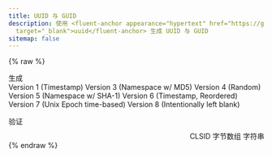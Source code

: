 ```yaml
---
title: UUID 与 GUID
description: 使用 <fluent-anchor appearance="hypertext" href="https://github.com/uuidjs/uuid/"
  target="_blank">uuid</fluent-anchor> 生成 UUID 与 GUID
sitemap: false
---
```

<script type="module" data-pjax>
  import {
    provideFluentDesignSystem,
    fluentAccordion,
    fluentAccordionItem,
    fluentAnchor,
    fluentButton,
    fluentNumberField,
    fluentOption,
    fluentSelect,
    fluentTab,
    fluentTabPanel,
    fluentTabs,
    fluentTextArea,
    fluentTextField,
    fillColor,
    accentBaseColor,
    SwatchRGB,
    neutralLayerFloating,
    baseLayerLuminance,
    StandardLuminance
  } from "https://cdn.jsdelivr.net/npm/@fluentui/web-components/+esm";
  provideFluentDesignSystem()
    .register(
      fluentAccordion(),
      fluentAccordionItem(),
      fluentAnchor(),
      fluentButton(),
      fluentNumberField(),
      fluentOption(),
      fluentSelect(),
      fluentTab(),
      fluentTabPanel(),
      fluentTabs(),
      fluentTextArea(),
      fluentTextField()
    );
  accentBaseColor.withDefault(SwatchRGB.create(0xFC / 0xFF, 0x64 / 0xFF, 0x23 / 0xFF));
  fillColor.withDefault(neutralLayerFloating);
  const scheme = matchMedia("(prefers-color-scheme: dark)");
  if (typeof scheme !== "undefined") {
    scheme.addEventListener("change", e => baseLayerLuminance.withDefault(e.matches ? StandardLuminance.DarkMode : StandardLuminance.LightMode));
    if (scheme.matches) {
      baseLayerLuminance.withDefault(StandardLuminance.DarkMode);
    }
  }
</script>

{% raw %}
<div id="vue-app">
  <fluent-tabs>
    <fluent-tab id="generate">
      <h2 id="uuid-generate" class="unset">生成</h2>
    </fluent-tab>
    <fluent-tab-panel id="generatePanel">
      <div class="stack-vertical" style="row-gap: 0.3rem;">
        <settings-card>
          <template #icon>
            <svg-host
              src="https://cdn.jsdelivr.net/npm/@fluentui/svg-icons/icons/settings_cog_multiple_20_regular.svg"></svg-host>
          </template>
          <template #header>
            <h3 id="uuid-generate-version" class="unset">版本</h3>
          </template>
          <template #description>
            选择 UUID 的版本。
          </template>
          <fluent-select v-model="version" style="min-width: calc(var(--base-height-multiplier) * 25px);">
            <fluent-option value="v1">Version 1 (Timestamp)</fluent-option>
            <fluent-option value="v3">Version 3 (Namespace w/ MD5)</fluent-option>
            <fluent-option value="v4">Version 4 (Random)</fluent-option>
            <fluent-option value="v5">Version 5 (Namespace w/ SHA-1)</fluent-option>
            <fluent-option value="v6">Version 6 (Timestamp, Reordered)</fluent-option>
            <fluent-option value="v7">Version 7 (Unix Epoch time-based)</fluent-option>
            <fluent-option value="v8" disabled>Version 8 (Intentionally left blank)</fluent-option>
          </fluent-select>
        </settings-card>
        <settings-expander v-show="option != null" expanded="true">
          <template #icon>
            <svg-host src="https://cdn.jsdelivr.net/npm/@fluentui/svg-icons/icons/rename_20_regular.svg"></svg-host>
          </template>
          <template #header>
            <h3 id="uuid-generate-name" class="unset">名称</h3>
          </template>
          <template #description>
            用于生成 UUID 的命名空间与内容。
          </template>
          <div>
            <settings-card class="default-setting-expander-item">
              <template #header>
                <h4 id="uuid-generate-name-namespace" class="unset">命名空间</h4>
              </template>
              <template #description>
                输入命名空间的 UUID，有 <fluent-anchor :title="getNamespace('DNS')" appearance="hypertext"
                  href="javascript:void(0);" @click="() => option.namespace = getNamespace('DNS')">DNS</fluent-anchor> 和
                <fluent-anchor :title="getNamespace('URL')" appearance="hypertext" href="javascript:void(0);"
                  @click="() => option.namespace = getNamespace('URL')">URL</fluent-anchor>。
              </template>
              <fluent-text-field v-model="option.namespace"></fluent-text-field>
            </settings-card>
            <settings-card class="default-setting-expander-item">
              <template #header>
                <h4 id="uuid-generate-name-content" class="unset">内容</h4>
              </template>
              <template #description>
                输入用于生成 UUID 的内容。
              </template>
              <fluent-text-field v-model="option.name"></fluent-text-field>
            </settings-card>
          </div>
        </settings-expander>
        <settings-card>
          <template #icon>
            <svg-host
              src="https://cdn.jsdelivr.net/npm/@fluentui/svg-icons/icons/arrow_repeat_all_20_regular.svg"></svg-host>
          </template>
          <template #header>
            <h3 id="uuid-generate-count" class="unset">数量</h3>
          </template>
          <template #description>
            生成 UUID 的个数。
          </template>
          <fluent-number-field v-model="number" min="1"></fluent-number-field>
        </settings-card>
        <div class="settings-card" style="padding: var(--settings-card-padding);">
          <input-label label="UUID" v-fill-color="fillColor">
            <template #action>
              <fluent-button @click="create">生成</fluent-button>
            </template>
            <fluent-text-area :value="uuids.join('\n')" v-attribute:rows="number" resize="vertical" style="width: 100%;"
              readonly></fluent-text-area>
          </input-label>
        </div>
      </div>
    </fluent-tab-panel>
    <fluent-tab id="validate">
      <h2 id="uuid-validate" class="unset">验证</h2>
    </fluent-tab>
    <fluent-tab-panel id="validatePanel">
      <div class="stack-vertical" style="row-gap: 0.3rem;">
        <settings-card>
          <template #icon>
            <svg-host src="https://cdn.jsdelivr.net/npm/@fluentui/svg-icons/icons/braces_20_regular.svg"></svg-host>
          </template>
          <template #header>
            <h3 id="uuid-validate-uuid" class="unset">UUID</h3>
          </template>
          <template #description>
            <span>输入要验证的 UUID。</span>
            <span v-if="valid.valid">
              <svg-host src="https://cdn.jsdelivr.net/npm/@fluentui/svg-icons/icons/checkmark_circle_16_filled.svg"
                style="fill: var(--success); display: inline; vertical-align: middle;"></svg-host>
              <span v-if="valid.version">版本 v{{ valid.version }}</span>
              <span v-else>未知版本</span>
            </span>
            <span v-else>
              <svg-host src="https://cdn.jsdelivr.net/npm/@fluentui/svg-icons/icons/dismiss_circle_16_filled.svg"
                style="fill: var(--error); display: inline; vertical-align: middle;"></svg-host>
              <span>无效的 UUID</span>
            </span>
          </template>
          <fluent-text-field v-model="uuid"></fluent-text-field>
        </settings-card>
        <settings-card v-show="valid.version === 1 || valid.version === 6">
          <template #icon>
            <svg-host
              src="https://cdn.jsdelivr.net/npm/@fluentui/svg-icons/icons/arrow_repeat_all_20_regular.svg"></svg-host>
          </template>
          <template #header>
            <h3 id="uuid-validate-convert" class="unset">转换</h3>
          </template>
          <template #description>
            <span v-if="valid.version === 1">从 UUID v1 转换至 v6。</span>
            <span v-else-if="valid.version === 6">从 UUID v6 转换回 v1。</span>
          </template>
          <fluent-text-field :value="converted" readonly></fluent-text-field>
        </settings-card>
        <settings-card v-show="valid.valid">
          <template #icon>
            <svg-host
              src="https://cdn.jsdelivr.net/npm/@fluentui/svg-icons/icons/text_edit_style_20_regular.svg"></svg-host>
          </template>
          <template #header>
            <h3 id="uuid-validate-convert" class="unset">格式化</h3>
          </template>
          <template #description>格式化 UUID。</template>
          <div class="stack-horizontal"
            style="column-gap: calc(var(--design-unit) * 1px); justify-content: space-between;">
            <fluent-text-field :value="format.result" style="flex: 1;" readonly></fluent-text-field>
            <fluent-select v-model="format.type" style="min-width: calc(var(--base-height-multiplier)* 12.5px);">
              <fluent-option value="CLSID">CLSID</fluent-option>
              <fluent-option value="bytes">字节数组</fluent-option>
              <fluent-option value="text">字符串</fluent-option>
            </fluent-select>
          </div>
        </settings-card>
      </div>
    </fluent-tab-panel>
  </fluent-tabs>
</div>

<template id="svg-host-template">
  <div class="svg-host" v-html="innerHTML"></div>
</template>

<template id="input-label-template">
  <div class="input-label">
    <div class="fluent-input-label">
      <label>{{ label }}</label>
      <slot name="action"></slot>
    </div>
    <slot></slot>
  </div>
</template>

<template id="settings-presenter-template">
  <div class="settings-presenter">
    <div class="header-root">
      <div class="icon-holder" v-check-solt="$slots.icon">
        <slot name="icon"></slot>
      </div>
      <div class="header-panel">
        <span v-check-solt="$slots.header">
          <slot name="header"></slot>
        </span>
        <span class="description" v-check-solt="$slots.description">
          <slot name="description"></slot>
        </span>
      </div>
    </div>
    <div class="content-presenter" v-check-solt="$slots.default">
      <slot></slot>
    </div>
  </div>
</template>

<template id="settings-card-template">
  <div class="settings-card">
    <div class="content-grid" v-fill-color="fillColor">
      <settings-presenter class="presenter">
        <template #icon>
          <slot name="icon"></slot>
        </template>
        <template #header>
          <slot name="header"></slot>
        </template>
        <template #description>
          <slot name="description"></slot>
        </template>
        <slot></slot>
      </settings-presenter>
    </div>
  </div>
</template>

<template id="settings-expander-template">
  <fluent-accordion class="settings-expander">
    <fluent-accordion-item class="expander" :expanded="expanded">
      <div slot="heading">
        <settings-presenter class="presenter">
          <template #icon>
            <slot name="icon"></slot>
          </template>
          <template #header>
            <slot name="header"></slot>
          </template>
          <template #description>
            <slot name="description"></slot>
          </template>
          <slot name="action-content"></slot>
        </settings-presenter>
      </div>
      <div v-fill-color="fillColor">
        <slot></slot>
      </div>
    </fluent-accordion-item>
  </fluent-accordion>
</template>
{% endraw %}

<script type="module" data-pjax>
  import { createApp, toRaw } from "https://cdn.jsdelivr.net/npm/vue/dist/vue.esm-browser.prod.js";
  import { fillColor, neutralFillInputRest, neutralFillLayerAltRest } from "https://cdn.jsdelivr.net/npm/@fluentui/web-components/+esm";
  import * as uuid from "https://cdn.jsdelivr.net/npm/uuid/+esm";
  createApp({
    data() {
      return {
        version: "v4",
        option: null,
        number: 1,
        uuids: [],
        uuid: null,
        valid: {
          valid: false,
          version: null,
          array: []
        },
        converted: null,
        format: {
          type: "CLSID",
          result: null
        },
        fillColor: neutralFillInputRest
      }
    },
    watch: {
      version(newValue, oldValue) {
        if (newValue !== oldValue) {
          this.updateOption(newValue);
        }
      },
      uuid(newValue, oldValue) {
        if (newValue !== oldValue) {
          let array = newValue.split(/[{\s,}]/).filter(x => x.length);
          if (array.length) {
            array = array.map(x => +x).filter(x => !isNaN(x));
            if (array.length === 16) {
              const valid = this.valid;
              if (checkArray(array, valid)) {
                const format = this.format;
                valid.array = array;
                if (format.type === "bytes") {
                  format.type = "text";
                }
                else {
                  this.updateFormat(array, format.type);
                }
              }
            }
            else if (array.length === 11) {
              const list = [];
              array.forEach((x, i) => {
                switch (i) {
                  case 0:
                    list.push(x >> 0x18 & 0xFF);
                    list.push(x >> 0x10 & 0xFF);
                    list.push(x >> 0x08 & 0xFF);
                    list.push(x & 0xFF);
                    break;
                  case 1:
                  case 2:
                    list.push(x >> 0x08 & 0xFF);
                    list.push(x & 0xFF);
                    break;
                  default:
                    list.push(x);
                }
              });
              const valid = this.valid;
              if (checkArray(list, valid)) {
                const format = this.format;
                valid.array = list;
                if (format.type === "CLSID") {
                  format.type = "text";
                }
                else {
                  this.updateFormat(list, format.type);
                }
              }
            }
            else {
              const valid = this.valid;
              if (checkValid(newValue, valid)) {
                valid.array = uuid.parse(newValue);
                const format = this.format;
                if (format.type === "text") {
                  format.type = "CLSID";
                }
                else {
                  this.updateFormat(valid.array, format.type);
                }
              }
            }
            function checkArray(array, valid) {
              valid.array = array;
              const str = uuid.stringify(array);
              return checkValid(str, valid);
            }
            function checkValid(str, valid) {
              valid.valid = uuid.validate(str);
              if (valid.valid) {
                valid.version = uuid.version(str);
                switch (valid.version) {
                  case 1:
                    this.converted = uuid.v1ToV6(str);
                    break;
                  case 6:
                    this.converted = uuid.v6ToV1(str);
                    break;
                }
              }
              return valid.valid;
            }
          }
        }
      },
      "format.type"(newValue, oldValue) {
        const valid = this.valid;
        if (newValue !== oldValue && valid.valid) {
          this.updateFormat(valid.array, newValue);
        }
      }
    },
    methods: {
      updateOption(type) {
        switch (type) {
          case "v3":
            this.option = this.option ?? {
              name: "https://www.example.com/",
              namespace: uuid.v3.URL
            };
            break;
          case "v5":
            this.option = this.option ?? {
              name: "https://www.example.com/",
              namespace: uuid.v5.URL
            };
            break;
          default:
            this.option = null;
            break;
        }
      },
      updateFormat(array, type) {
        switch (type) {
          case "CLSID":
            const result = [];
            Array.prototype.forEach.call(array, (x, i) => {
              switch (i) {
                case 0:
                case 4:
                case 6:
                  result.push(`0x${x.toString(16).toUpperCase()}`);
                  break;
                case 1:
                case 2:
                  result.push(x.toString(16).toUpperCase());
                  break;
                case 3:
                case 5:
                  result.push(`${x.toString(16).toUpperCase()}, `);
                  break;
                case 7:
                  result.push(`${x.toString(16).toUpperCase()}, { `);
                  break;
                case 8:
                case 9:
                case 10:
                case 11:
                case 12:
                case 13:
                case 14:
                  result.push(`0x${x.toString(16).toUpperCase()}, `);
                  break;
                case 15:
                  result.push(`0x${x.toString(16).toUpperCase()} }`);
                  break;
              }
            });
            this.format.result = result.join('');
            break;
          case "bytes":
            this.format.result = Array.prototype.map.call(array, x => `0x${x.toString(16).toUpperCase()}`).join(", ");
            break;
          case "text":
            this.format.result = uuid.stringify(array).toUpperCase();
            break;
        }
      },
      getNamespace(type) {
        return uuid[this.version][type];
      },
      create() {
        const uuids = [];
        try {
          const version = this.version;
          let create;
          switch (version) {
            case "v3":
            case "v5":
              const { name, namespace } = this.option;
              create = () => uuid[version](name, namespace);
              break;
            default:
              create = uuid[version];
          }
          for (let i = 0; i < this.number; i++) {
            uuids.push(create());
          }
        }
        catch (ex) {
          console.error(ex);
        }
        this.uuids = uuids;
        this.uuid = uuids[0];
      }
    },
    mounted() {
      if (typeof NexT !== "undefined") {
        NexT.utils.registerSidebarTOC();
      }
    }
  }).directive("attribute",
    (element, binding) => {
      if (element instanceof HTMLElement) {
        const value = binding.value;
        if (value !== binding.oldValue) {
          const name = binding.arg;
          if (name) {
            element.setAttribute(name, value);
          }
        }
      }
    }
  ).directive("check-solt",
    (element, binding) => {
      if (element instanceof HTMLElement) {
        const solt = binding.value;
        function setDisplay(value) {
          if (value) {
            if (element.style.display === "none") {
              element.style.display = '';
            }
          }
          else {
            element.style.display = "none";
          }
        }
        if (typeof solt === "undefined") {
          setDisplay(false);
        }
        else if (solt !== binding.oldValue) {
          if (typeof solt === "function") {
            let value = solt();
            if (value instanceof Array) {
              value = value[0];
              if (typeof value === "object") {
                if (typeof value.type === "symbol") {
                  value = value.children;
                  if (value instanceof Array) {
                    setDisplay(value.length);
                    return;
                  }
                }
                else {
                  setDisplay(true);
                  return;
                }
              }
            }
          }
          setDisplay(false);
        }
      }
    }
  ).directive("fill-color",
    (element, binding) => {
      if (element instanceof HTMLElement) {
        const color = toRaw(binding.value);
        if (color !== binding.oldValue) {
          fillColor.setValueFor(element, color.getValueFor(element.parentElement));
        }
      }
    }
  ).component("svg-host", {
    template: "#svg-host-template",
    props: {
      src: String
    },
    data() {
      return {
        innerHTML: null
      }
    },
    watch: {
      src(newValue, oldValue) {
        if (newValue !== oldValue) {
          this.getSVGAsync(newValue).then(svg => this.innerHTML = svg);
        }
      }
    },
    methods: {
      async getSVGAsync(src) {
        if (src) {
          try {
            return await fetch(src)
              .then(response => response.text());
          }
          catch (ex) {
            console.error(ex);
          }
        }
        return '';
      }
    },
    mounted() {
      this.getSVGAsync(this.src).then(svg => this.innerHTML = svg);
    }
  }).component("input-label", {
    template: "#input-label-template",
    props: {
      label: String
    }
  }).component("settings-presenter", {
    template: "#settings-presenter-template"
  }).component("settings-card", {
    template: "#settings-card-template",
    data() {
      return {
        fillColor: neutralFillInputRest
      }
    }
  }).component("settings-expander", {
    template: "#settings-expander-template",
    props: {
      expanded: String
    },
    data() {
      return {
        fillColor: neutralFillLayerAltRest
      }
    }
  }).mount("#vue-app");
</script>

<style>
  @import 'https://cdn.jsdelivr.net/gh/microsoft/fluentui-blazor@dev/src/Core/Components/Label/FluentInputLabel.razor.css';

  #vue-app {
    --success: #0E700E;
    --error: #BC2F32;
    --settings-card-padding: calc(var(--design-unit) * 4px);
    font-family: var(--body-font);
    font-size: var(--type-ramp-base-font-size);
    line-height: var(--type-ramp-base-line-height);
    font-weight: var(--font-weight);
    color: var(--neutral-foreground-rest);
    color-scheme: light;
  }

  @media (prefers-color-scheme: dark) {
    #vue-app {
      color-scheme: dark;
    }
  }

  #vue-app .stack-vertical {
    display: flex;
    flex-direction: column;
  }

  #vue-app .stack-horizontal {
    display: flex;
    flex-direction: row;
    align-items: center;
  }

  #vue-app h6.unset,
  #vue-app h5.unset,
  #vue-app h4.unset,
  #vue-app h3.unset,
  #vue-app h2.unset,
  #vue-app h1.unset {
    margin-top: unset;
    margin-bottom: unset;
    font-weight: unset;
    font-family: unset;
    font-size: unset;
    line-height: unset;
  }

  #vue-app fluent-select::part(listbox),
  #vue-app fluent-select .listbox {
    max-height: calc(var(--base-height-multiplier) * 30px);
  }

  .svg-host {
    display: flex;
  }

  .input-label .fluent-input-label {
    display: flex;
    justify-content: space-between;
    align-items: center;
    cursor: unset;
  }

  .input-label .fluent-input-label label {
    cursor: pointer;
  }

  .settings-presenter {
    --settings-card-description-font-size: var(--type-ramp-minus-1-font-size);
    --settings-card-header-icon-max-size: var(--type-ramp-base-line-height);
    --settings-card-header-icon-margin: 0 calc((var(--base-horizontal-spacing-multiplier) * 6 + var(--design-unit) * 0.5) * 1px) 0 calc((var(--base-horizontal-spacing-multiplier) * 6 - var(--design-unit) * 4) * 1px);
    --settings-card-vertical-header-content-spacing: calc(var(--design-unit) * 2px) 0 0 0;
    display: flex;
    justify-content: space-between;
    align-items: center;
  }

  .settings-presenter div.header-root {
    display: flex;
    align-items: center;
    flex: 1;
  }

  .settings-presenter div.icon-holder {
    max-width: var(--settings-card-header-icon-max-size);
    max-height: var(--settings-card-header-icon-max-size);
    margin: var(--settings-card-header-icon-margin);
    fill: currentColor;
  }

  .settings-presenter div.header-panel {
    display: flex;
    flex-direction: column;
    margin: 0 calc(var(--design-unit) * 6px) 0 0;
  }

  .settings-presenter span.description {
    font-size: var(--settings-card-description-font-size);
    color: var(--neutral-fill-strong-hover);
  }

  .settings-presenter div.content-presenter {
    display: grid;
  }

  @media (max-width: 600px) {
    .settings-presenter {
      flex-flow: column;
      justify-content: unset;
      align-items: unset;
    }

    .settings-presenter div.header-panel {
      margin: unset;
    }

    .settings-presenter div.content-presenter {
      margin: var(--settings-card-vertical-header-content-spacing);
    }
  }

  .settings-card {
    display: block;
    box-sizing: border-box;
    background: var(--neutral-fill-input-rest);
    color: var(--neutral-foreground-rest);
    border: calc(var(--stroke-width) * 1px) solid var(--neutral-stroke-layer-rest);
    border-radius: calc(var(--control-corner-radius) * 1px);
    box-shadow: var(--elevation-shadow-card-rest);
  }

  .settings-card .presenter {
    padding: var(--settings-card-padding);
  }

  .settings-expander {
    --settings-expander-header-padding: calc(var(--design-unit) * 1px) 0 calc(var(--design-unit) * 1px) calc(var(--design-unit) * 2px);
  }

  .settings-expander fluent-accordion-item.expander {
    box-sizing: border-box;
    box-shadow: var(--elevation-shadow-card-rest);
    border-radius: calc(var(--control-corner-radius) * 1px);
  }

  .settings-expander fluent-accordion-item.expander:hover {
    background: var(--neutral-fill-input-hover);
    border: calc(var(--stroke-width) * 1px) solid var(--neutral-stroke-layer-hover);
    box-shadow: var(--elevation-shadow-card-hover);
  }

  .settings-expander fluent-accordion-item.expander:active {
    background: var(--neutral-fill-input-active);
    border: calc(var(--stroke-width) * 1px) solid var(--neutral-stroke-layer-active);
    box-shadow: var(--elevation-shadow-card-pressed);
  }

  .settings-expander fluent-accordion-item.expander::part(region),
  .settings-expander fluent-accordion-item.expander .region {
    border-bottom-left-radius: calc((var(--control-corner-radius) - var(--stroke-width)) * 1px);
    border-bottom-right-radius: calc((var(--control-corner-radius) - var(--stroke-width)) * 1px);
  }

  .settings-expander .presenter {
    padding: var(--settings-expander-header-padding);
  }

  .settings-expander .default-setting-expander-item {
    background: unset;
    border: unset;
    border-top: 1px solid var(--neutral-stroke-layer-rest);
    border-radius: unset;
    box-shadow: unset;
  }

  .settings-expander .default-setting-expander-item:first-child {
    border-top: unset;
  }

  .settings-expander .default-setting-expander-item .presenter {
    padding: calc(var(--design-unit) * 2px) calc((var(--base-height-multiplier) + 1 + var(--density)) * var(--design-unit) * 1px) calc(var(--design-unit) * 2px) calc((var(--base-horizontal-spacing-multiplier) * 12 - var(--design-unit) * 1.5) * 1px + var(--type-ramp-base-line-height));
  }

  .settings-expander .default-setting-expander-item:first-child .presenter {
    padding-top: 0;
  }

  .settings-expander .default-setting-expander-item:last-child .presenter {
    padding-bottom: 0;
  }
</style>